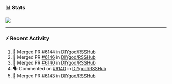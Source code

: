 ### :bar_chart: Stats

<a href="#">
  <img align="center" src="https://github-readme-stats.vercel.app/api?username=henryqw&count_private=true&show_icons=true" />
</a>
<!-- <a href="#">
  <img align="center" src="https://github-readme-stats-git-master.henryqw.vercel.app/api/top-langs/?username=HenryQW&layout=compact" />
</a> -->

---

### :zap: Recent Activity

<!--START_SECTION:activity-->

1. 🎉 Merged PR [#6144](https://github.com/DIYgod/RSSHub/pull/6144) in [DIYgod/RSSHub](https://github.com/DIYgod/RSSHub)
2. 🎉 Merged PR [#6146](https://github.com/DIYgod/RSSHub/pull/6146) in [DIYgod/RSSHub](https://github.com/DIYgod/RSSHub)
3. 🎉 Merged PR [#6140](https://github.com/DIYgod/RSSHub/pull/6140) in [DIYgod/RSSHub](https://github.com/DIYgod/RSSHub)
4. 🗣 Commented on [#6140](https://github.com/DIYgod/RSSHub/issues/6140) in [DIYgod/RSSHub](https://github.com/DIYgod/RSSHub)
5. 🎉 Merged PR [#6143](https://github.com/DIYgod/RSSHub/pull/6143) in [DIYgod/RSSHub](https://github.com/DIYgod/RSSHub)
<!--END_SECTION:activity-->
